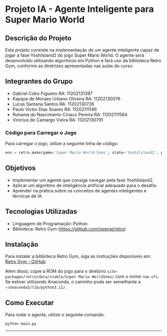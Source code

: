 # Projeto IA - Agente Inteligente para Super Mario World

## Descrição do Projeto

Este projeto consiste na implementação de um agente inteligente capaz de jogar a fase Yoshilsland2 do jogo Super Mario World. O agente será desenvolvido utilizando algoritmos em Python e fará uso da biblioteca Retro Gym, conforme as diretrizes apresentadas nas aulas do curso.

## Integrantes do Grupo

- Gabriel Cobo Figueiro RA: 11202131397
- Kayque de Moraes Urbano Oliveira RA: 11202130076
- Lucas Santana Santos RA: 11202130726
- Paulo Victor Dias Soares RA: 11202111146
- Ruhama do Nascimento Ciriaco Pereira RA: 11202111584
- Vinicius de Camargo Vieira RA: 11202130791

### Código para Carregar o Jogo

Para carregar o jogo, utilize a seguinte linha de código:

```python
env = retro.make(game='Super Mario World-Snes', state='Yoshilsland2', players=1)
```

## Objetivos

- Implementar um agente que consiga navegar pela fase Yoshilsland2.
- Aplicar um algoritmo de inteligência artificial adequado para o desafio.
- Aprender na prática sobre os conceitos de agentes inteligentes e técnicas de IA.

## Tecnologias Utilizadas

- Linguagem de Programação: Python
- Biblioteca: Retro Gym (https://github.com/openai/retro)

## Instalação

Para instalar a biblioteca Retro Gym, siga as instruções disponíveis em: [Retro Gym - GitHub](https://github.com/openai/retro).

Além disso, copie a ROM do jogo para o diretório `site-packages/retro/data/stable/Super Mario WorldSnes/` com o nome `rom.sfc`. Se estiver utilizando Anaconda, o caminho pode ser semelhante a `~/anaconda3/lib/python3.11/`.

## Como Executar

Para rodar o agente, utilize o seguinte comando:

```bash
python main.py
```

---
